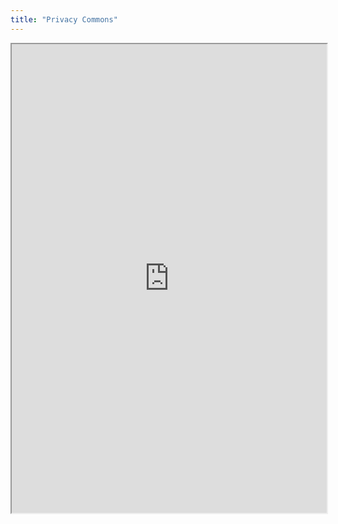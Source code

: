 ```yaml
---
title: "Privacy Commons"
---
```



<iframe height="750" width="100%" src="https://ewelton.github.io/ktest/wiki.html#Privacy%20Commons"></iframe>
